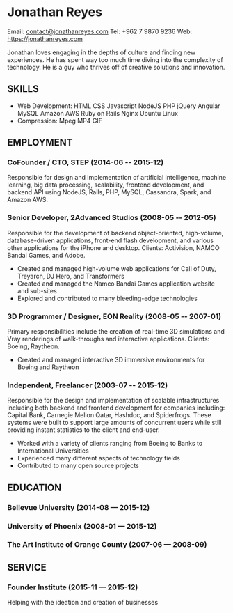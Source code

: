 Jonathan Reyes
============
Email: contact@jonathanreyes.com
Tel: +962 7 9870 9236
Web: https://jonathanreyes.com

Jonathan loves engaging in the depths of culture and finding new experiences. He has spent way too much time diving into the complexity of technology. He is a guy who thrives off of creative solutions and innovation.

## SKILLS

  - Web Development: HTML CSS Javascript NodeJS PHP jQuery Angular MySQL Amazon AWS Ruby on Rails Nginx Ubuntu Linux 
  - Compression: Mpeg MP4 GIF 

## EMPLOYMENT

### CoFounder / CTO, STEP (2014-06 -- 2015-12)
Responsible for design and implementation of artificial intelligence, machine learning, big data processing, scalability, frontend development, and backend API using NodeJS, Rails, PHP, MySQL, Cassandra, Spark, and Amazon AWS.

### Senior Developer, 2Advanced Studios (2008-05 -- 2012-05)
Responsible for the development of backend object-oriented, high-volume, database-driven applications, front-end flash development, and various other applications for the iPhone and desktop.  Clients: Activision, NAMCO Bandai Games, and Adobe.
  - Created and managed high-volume web applications for Call of Duty, Treyarch, DJ Hero, and Transformers
  - Created and managed the Namco Bandai Games application website and sub-sites
  - Explored and contributed to many bleeding-edge technologies

### 3D Programmer / Designer, EON Reality (2008-05 -- 2007-01)
Primary responsibilities include the creation of real-time 3D simulations and Vray renderings of walk-throughs and interactive applications. Clients: Boeing, Raytheon.
  - Created and managed interactive 3D immersive environments for Boeing and Raytheon

### Independent, Freelancer (2003-07 -- 2015-12)
Responsible for the design and implementation of scalable infrastructures including both backend and frontend development for companies including: Capital Bank, Carnegie Mellon Qatar, Hashdoc, and Spiderfrogs. These systems were built to support large amounts of concurrent users while still providing instant statistics to the client and end-user.
  - Worked with a variety of clients ranging from Boeing to Banks to International Universities
  - Experienced many different aspects of technology fields
  - Contributed to many open source projects


## EDUCATION

### Bellevue University (2014-08 — 2015-12)

### University of Phoenix (2008-01 — 2015-12)

### The Art Institute of Orange County (2007-06 — 2008-09)


## SERVICE

### Founder Institute (2015-11 — 2015-12)
Helping with the ideation and creation of businesses

